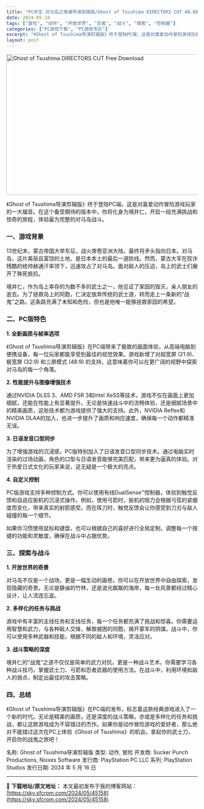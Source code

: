 ```yaml
---
title: "PC中文 对马岛之鬼魂导演剪辑版/Ghost of Tsushima DIRECTORS CUT 48.86G"
date: 2024-05-18
tags: ["冒险", "动作", "开放世界", "忍者", "战斗", "探索", "控制器"]
categories: ["PC游戏下载", "PC游戏专区"]
excerpt: "《Ghost of Tsushima导演剪辑版》终于登陆PC端，这是对喜爱动作冒险游戏玩家的一大福音。在这个备受期待的版本中，你将化身为境井仁，开启一段充满挑战和惊奇的旅程，体验最为完整的对马岛战斗。 一、游戏背景 13世纪末，蒙古帝国大举东征，战火席卷亚洲大陆，最终将矛头指向日本。对马岛，这片美丽&hellip;"
layout: post
---
```


<img class="igg-image-content aligncenter" title="Ghost of Tsushima DIRECTORS CUT Free Download" src="https://sky.sfcrom.com/wp-content/uploads/2024/05/c9ee1-Ghost-of-Tsushima-DIRECTORS-CUT-Free-Download.jpg" alt="Ghost of Tsushima DIRECTORS CUT Free Download" width="660" height="370" />

《Ghost of Tsushima导演剪辑版》终于登陆PC端，这是对喜爱动作冒险游戏玩家的一大福音。在这个备受期待的版本中，你将化身为境井仁，开启一段充满挑战和惊奇的旅程，体验最为完整的对马岛战斗。
<h3>一、游戏背景</h3>
13世纪末，蒙古帝国大举东征，战火席卷亚洲大陆，最终将矛头指向日本。对马岛，这片美丽且富饶的土地，是日本本土的最后一道防线。然而，蒙古大军在狡诈残酷的统帅赫通汗率领下，迅速攻占了对马岛。面对敌人的压迫，岛上的武士们展开了殊死抵抗。

境井仁，作为岛上幸存的为数不多的武士之一，他见证了家园的毁灭，亲人朋友的逝去。为了拯救岛上的同胞，仁决定放弃传统的武士道，转而走上一条新的“战鬼”之路。这条路充满了未知和危险，但也是他唯一能够拯救家园的希望。
<h3>二、PC版特色</h3>
<strong>1. 全新画质与帧率选项</strong>

《Ghost of Tsushima导演剪辑版》在PC端带来了极致的画面体验，从高端电脑到便携设备，每一位玩家都能享受到最佳的视觉效果。游戏新增了对超宽屏 (21:9)、极宽屏 (32:9) 和三屏模式 (48:9) 的支持，这意味着你可以在更广阔的视野中探索对马岛的每一个角落。

<strong>2. 性能提升与图像增强技术</strong>

通过NVIDIA DLSS 3、AMD FSR 3和Intel XeSS等技术，游戏不仅在画面上更加细腻，还能在性能上有显著提升。无论是快速战斗中的流畅体验，还是细腻场景中的精美画质，这些技术都为游戏提供了强大的支持。此外，NVIDIA Reflex和NVIDIA DLAA的加入，也进一步提升了画质和响应速度，确保每一个动作都精准无误。

<strong>3. 日语发音口型同步</strong>

为了增强游戏的沉浸感，PC版特别加入了日语发音口型同步技术。通过电脑实时渲染的过场动画，角色的口型与日语发音能够完美匹配，带来更为逼真的体验。对于热爱日式文化的玩家来说，这无疑是一个极大的亮点。

<strong>4. 自定义控制</strong>

PC版游戏支持多种控制方式。你可以使用有线DualSense™控制器，体验到触觉反馈和自适应扳机的沉浸式操作。例如，使用弓箭时，扳机的阻力会根据弓弦的紧绷度而变化，带来真实的射箭感受。而在挥刀时，触觉反馈会让你感受到刀刃与敌人碰撞的每一个细节。

如果你习惯使用鼠标和键盘，也可以根据自己的喜好进行全局定制，调整每一个按键的功能和灵敏度，确保在战斗中占据优势。
<h3>三、探索与战斗</h3>
<strong>1. 开放世界的奇景</strong>

对马岛不仅是一个战场，更是一幅生动的画卷。你可以在开放世界中自由探索，发现隐藏的奇景。无论是静谧的竹林，还是波光粼粼的海岸，每一处风景都经过精心设计，让人流连忘返。

<strong>2. 多样化的任务与挑战</strong>

游戏中有丰富的主线任务和支线任务，每一个任务都充满了挑战和惊喜。你需要运用智慧和武力，与各种敌人交锋，解救被困的同胞，揭开蒙军的阴谋。战斗中，你可以使用多种武器和技能，根据不同的敌人和环境，灵活应对。

<strong>3. 战斗策略的深度</strong>

境井仁的“战鬼”之道不仅仅是简单的武力对抗，更是一种战斗艺术。你需要学习各种战斗技巧，掌握武士刀、弓箭和忍者武器的使用方法。在战斗中，利用环境和敌人的弱点，制定出最佳的攻击策略。
<h3>四、总结</h3>
《Ghost of Tsushima导演剪辑版》在PC端的发布，标志着这款经典游戏进入了一个新的时代。无论是精美的画质，还是深度的战斗策略，亦或是多样化的任务和挑战，都让这款游戏成为不容错过的杰作。如果你是动作冒险游戏的爱好者，那么绝对不能错过这次在PC上体验《Ghost of Tsushima》的机会。拿起你的武士刀，开启你的战鬼之旅吧！

名称: Ghost of Tsushima导演剪辑版
类型: 动作, 冒险
开发商: Sucker Punch Productions, Nixxes Software
发行商: PlayStation PC LLC
系列: PlayStation Studios
发行日期: 2024 年 5 月 16 日

---
📖 **下载地址/原文地址：** 本文最初发布于我的博客网站：[https://sky.sfcrom.com/2024/05/45158](https://sky.sfcrom.com/2024/05/45158)

